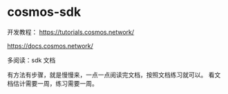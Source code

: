 # cosmos-sdk

开发教程：
https://tutorials.cosmos.network/

https://docs.cosmos.network/

多阅读：sdk 文档

有方法有步骤，就是慢慢来，一点一点阅读完文档，按照文档练习就可以。
看文档估计需要一周，练习需要一周。